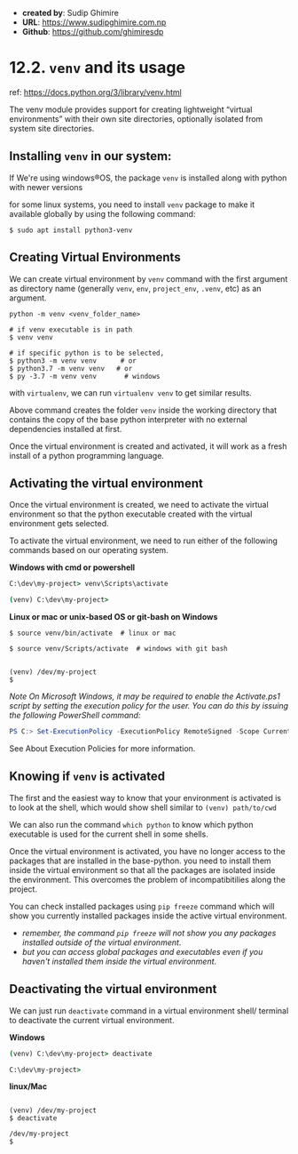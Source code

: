 - **created by**: Sudip Ghimire
- **URL**: https://www.sudipghimire.com.np
- **Github**: https://github.com/ghimiresdp

# 12.2. `venv` and its usage
ref: https://docs.python.org/3/library/venv.html

The venv module provides support for creating lightweight “virtual environments” with their own site directories, optionally isolated from system site directories.

## Installing `venv` in our system:
If We're using windows&reg;OS, the package `venv` is installed along with python with newer versions

for some linux systems, you need to install `venv` package to make it available globally by using the following command:

```shell
$ sudo apt install python3-venv
```

## Creating Virtual Environments
We can create virtual environment by `venv` command with the first argument as directory name (generally `venv`, `env`, `project_env`, `.venv`, etc) as an argument.

`python -m venv <venv_folder_name>`

```shell
# if venv executable is in path
$ venv venv

# if specific python is to be selected,
$ python3 -m venv venv      # or
$ python3.7 -m venv venv   # or
$ py -3.7 -m venv venv       # windows
```

with `virtualenv`, we can run `virtualenv venv` to get similar results.

Above command creates the folder `venv` inside the working directory that contains the copy of the base python interpreter with no external dependencies installed at first.

Once the virtual environment is created and activated, it will work as a fresh install of a python programming language.

## Activating the virtual environment
Once the virtual environment is created, we need to activate the virtual environment so that the python executable created with the virtual environment gets selected.

To activate the virtual environment, we need to run either of the following commands based on our operating system.

**Windows with cmd or powershell**
```cmd
C:\dev\my-project> venv\Scripts\activate

(venv) C:\dev\my-project>
```

**Linux or mac or unix-based OS or git-bash on Windows**
```shell
$ source venv/bin/activate  # linux or mac

$ source venv/Scripts/activate  # windows with git bash


(venv) /dev/my-project
$
```
_Note On Microsoft Windows, it may be required to enable the Activate.ps1 script by setting the execution policy for the user. You can do this by issuing the following PowerShell command:_
```powershell
PS C:> Set-ExecutionPolicy -ExecutionPolicy RemoteSigned -Scope CurrentUser
```

See About Execution Policies for more information.

## Knowing if `venv` is activated
The first and the easiest way to know that your environment is activated is to look at the shell, which would show shell similar to  `(venv) path/to/cwd`

We can also run the command `which python` to know which python executable is used for the current shell in some shells.

Once the virtual environment is activated, you have no longer access to the packages that are installed in the base-python. you need to install them inside the virtual environment so that all the packages are isolated inside the environment. This overcomes the problem of incompatibitilies along the project.

You can check installed packages using `pip freeze` command which will show you currently installed packages inside the active virtual environment.
- _remember, the command `pip freeze` will not show you any packages installed outside of the virtual environment_.
- _but you can access global packages and executables even if you haven't installed them inside the virtual environment_.


## Deactivating the virtual environment
We can just run `deactivate` command in a virtual environment shell/ terminal to deactivate the current virtual environment.

**Windows**
```cmd
(venv) C:\dev\my-project> deactivate

C:\dev\my-project>

```

**linux/Mac**
```shell

(venv) /dev/my-project
$ deactivate

/dev/my-project
$
```
